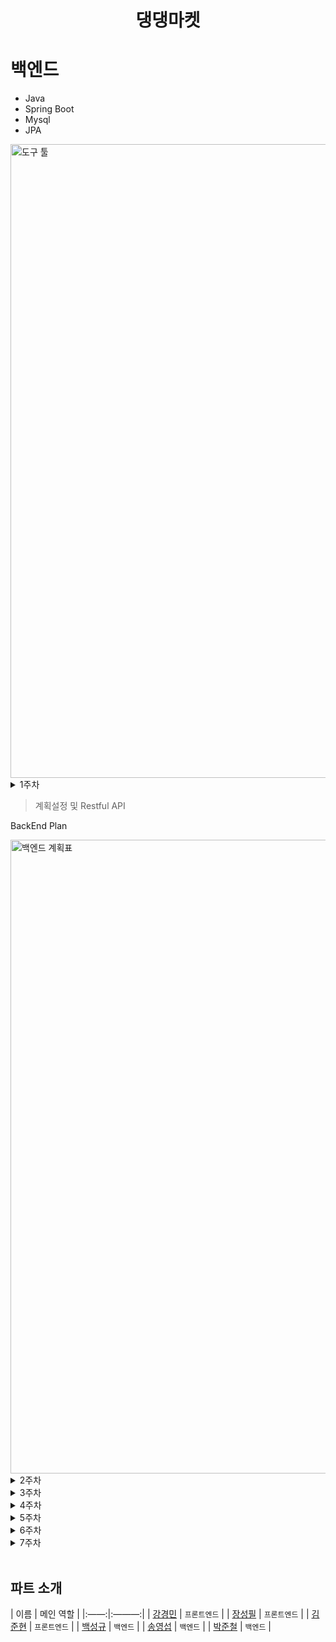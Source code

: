 # <div align="center">댕댕마켓</div>

<!-- heading -->
# 백엔드

- Java
- Spring Boot
- Mysql
- JPA

<img width="1014" alt="도구 툴" src="https://justinnn980.github.io/devtoop.png">

<details>
<summary>1주차</symmary>

>계획설정 및 Restful API

BackEnd Plan

<img width="1014" alt="백엔드 계획표" src="https://justinnn980.github.io/backplan.png">

</details>



<details>
<summary>2주차</summary>
오프라인으로 만나서 초기 설정 완료
>bulid.gradle 모듈설치와 설정 공유

>DTO -> Service -> Entity(JPA)

>DB테이블 만들기, mysql 연동 

>상품,회원 상품이미지,채팅방,채팅메세지,찜,리뷰,신고 광고 테이블(Entity) 및 <br/> 더미값 추가 완료


공지사항 CRUD
>JAVA spring boot CRUD교육
</details>





<details>
 <summary>3주차</summary>

>홈 화면 데이터 뿌려주기

- 상품등록, 수정, 삭제, 상세

_________
>Spring Boot를 이용한 JWT 인증, 인가 구현

- 인증은 Request를 보낸 User가 누구인지? 올바른 User인지 확인하는 과정
- 인가는 Request가 수행하고자 하는 행동이 허가된 행동인지를 확인하는 과정

__________
>회원가입 기능 구현

### [수정사항]
1. MySQL쿼리를 보기 위해 JPA 방언처리를 했고
2. requestBuilder를 Entity로 변환하기 위해 User Entity에 생성자 및 builder 추가
3. UserController의 URI 오타 수정(/user -> /users)

### [추가사항]
1. requestDto 추가
2. 이메일 중복검사 exception 추가
3. JPA(entityManager)를 사용하는 repository 추가(회원가입과 이메일로 회원들 찾기)
4. 회원가입, 중복 체크 단위 테스트 및 Controller API 테스트

![스크린샷 2021-06-26 오전 3 13 23](https://user-images.githubusercontent.com/68089565/123473444-8819cb00-d633-11eb-92f0-0b3f0f5ed761.png)

<img width="1014" alt="스크린샷 2021-06-26 오전 3 44 03" src="https://user-images.githubusercontent.com/68089565/123473493-9b2c9b00-d633-11eb-902a-cab98b0006e2.png">

## API TEST CODE
> 아래와 같이 작성 시 랜덤 포트에서도 테스트가 가능하고 api의 기능이 정상 작동하는지(HTTP상태코드, 결과값)를 확인 가능합니다.

```java
@SpringBootTest(webEnvironment = SpringBootTest.WebEnvironment.RANDOM_PORT)
class UserControllerTest {

    @LocalServerPort
    private int port;

    @Autowired
    private TestRestTemplate testRestTemplate;

    @Autowired
    private JPAUserRepository jpaUserRepository;

    @Test
    @Transactional
    public void 회원가입_API() throws Exception {
        //given
        String email = "ssss@ss.ss";
        String tel = "010234534634";
        UserRequestDto dto = new UserRequestDto();
        UserRequestDto userDto = dto.builder()
                .email(email)
                .password("1234")
                .nickname("닉넴")
                .concern(BigCategory.BIG)
                .tel(tel)
                .build();
        String url = "http://localhost:" + port + "/users";

        //when
        ResponseEntity<String> responseEntity = testRestTemplate.postForEntity(url, userDto, String.class);

        //then
        assertThat(responseEntity.getStatusCode()).isEqualTo(HttpStatus.OK);
        assertThat(responseEntity.getBody()).hasSizeGreaterThan(0);

        List<User> findUserByEmail = jpaUserRepository.findByEmail(email);
        assertThat(findUserByEmail.get(0).getEmail()).isEqualTo(email);
        assertThat(findUserByEmail.get(0).getTel()).isEqualTo(tel);
    }
} 

```
#### 결과
![스크린샷 2021-06-26 오전 3 45 35](https://user-images.githubusercontent.com/68089565/123473484-9667e700-d633-11eb-8995-23fe540e5abc.png)
</details>

<details>
<summary>4주차</summary>

>프론트엔드와 백엔드 연동

- 회원가입하고 로그인만 연동

> 광고 부분 CRUD

> 마이페이지 조회 구현
(판매정보, 구매정보, 리뷰, 동네인증)
- 아직 동네인증은 구현하지 않았습니다

> 홈화면, 페이지 바 구현

> 리뷰작성 구현

</details>

<details>
<summary>5주차</summary>

>프론트엔드와 백엔드 연동

- 상품, 공지사항, 광고

- 마이페이지(동네인증까지), 홈화면, 리뷰작성 프론트와 연동 예정

>로그인에 따른 네비바 및 페이지 접속
</details>

<details>
<summary>6주차</summary>
</details>


<details>
<summary>7주차</summary>
테스트 및 버그 수정
</details>


<br/>



## 파트 소개
| 이름  |  메인 역할  |
|:——:|:———:|
| [강경민](https://github.com/kangkyoungmin) | `프론트엔드` |
| [장성필](https://github.com/hackjap) | `프론트엔드` |
| [김준현](https://github.com/whitejh) | `프론트엔드` |
| [백성규](https://github.com/sunggyupaik) | `백엔드` |
| [송영섭](https://github.com/LastCow9000)  | `백엔드` |
| [박준철](https://github.com/godtaehee)  | `백엔드` |
